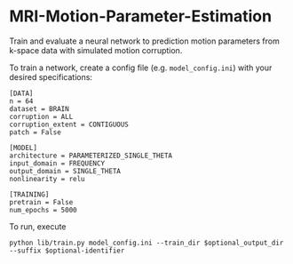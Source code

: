 # MRI-Motion-Parameter-Estimation

Train and evaluate a neural network to prediction motion parameters from k-space data with simulated motion corruption.

To train a network, create a config file (e.g. ```model_config.ini```) with your desired specifications:
```
[DATA]
n = 64
dataset = BRAIN
corruption = ALL
corruption_extent = CONTIGUOUS
patch = False

[MODEL]
architecture = PARAMETERIZED_SINGLE_THETA
input_domain = FREQUENCY
output_domain = SINGLE_THETA
nonlinearity = relu

[TRAINING]
pretrain = False
num_epochs = 5000
```

To run, execute
```
python lib/train.py model_config.ini --train_dir $optional_output_dir --suffix $optional-identifier
```


